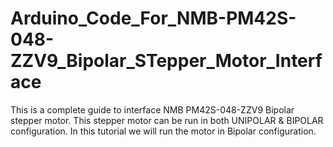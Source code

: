 # Arduino_Code_For_NMB-PM42S-048-ZZV9_Bipolar_STepper_Motor_Interface
This  is a complete guide to interface NMB PM42S-048-ZZV9 Bipolar stepper motor. This stepper motor can be run in both UNIPOLAR &amp; BIPOLAR configuration. In this tutorial we will run the motor in Bipolar configuration.
